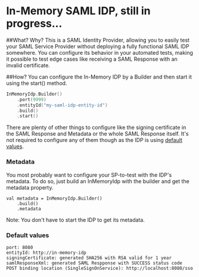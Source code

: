 # In-Memory SAML IDP, still in progress...

##What? Why?
This is a SAML Identity Provider, allowing you to easily test your SAML Service Provider without deploying a fully functional SAML IDP somewhere.
You can configure its behavior in your automated tests, making it possible to test edge cases like receiving a SAML Response with an invalid certificate.

##How?
You can configure the In-Memory IDP by a Builder and then start it using the start() method.
```kotlin
InMemoryIdp.Builder()
    .port(9999)
    .entityId("my-saml-idp-entity-id")
    .build()
    .start()
```
There are plenty of other things to configure like the signing certificate in the SAML Response and Metadata or the whole SAML Response itself.
It's not required to configure any of them though as the IDP is using [default values](#default-values).

### Metadata
You most probably want to configure your SP-to-test with the IDP's metadata. To do so, just build an InMemoryIdp with the builder and get the metadata property.
```
val metadata = InMemoryIdp.Builder()
    .build()
    .metadata
```
Note: You don't have to start the IDP to get its metadata.

### Default values
```
port: 8080
entityId: http://in-memory-idp
signingCertificate: generated SHA256 with RSA valid for 1 year
samlResponseXml: generated SAML Respponse with SUCCESS status code
POST binding location (SingleSignOnService): http://localhost:8080/sso 
```
